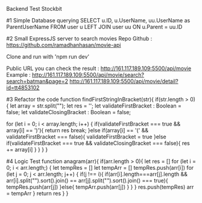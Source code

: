 Backend Test Stockbit

#1  Simple Database querying
SELECT u.ID, u.UserName, uu.UserName as ParentUserName FROM user u LEFT
JOIN user uu ON u.Parent = uu.ID

#2  Small ExpressJS server to search movies
Repo Github : https://github.com/ramadhanhasan/movie-api

Clone and run with 'npm run dev'

Public URL you can check the result : http://161.117.189.109:5500/api/movie
Example :
http://161.117.189.109:5500/api/movie/search?search=batman&page=2
http://161.117.189.109:5500/api/movie/detail?id=tt4853102

#3   Refactor the code
function findFirstStringInBracket(str){
 if(str.length > 0){
 let array = str.split("");
 let res = '';
 let validateFirstBracket : Boolean = false;
 let validateClosingBracket : Boolean = false;

 for (let i = 0; i < array.length; i++) {
 if(validateFirstBracket === true && array[i] == ')'){
 return res
 break;
 }else if(array[i] == '(' && validateFirstBracket === false){
 validateFirstBracket = true
 }else if(validateFirstBracket === true &&
validateClosingBracket === false){
 res += array[i]
 }
 }
 }
}


#4    Logic Test
function anagram(arr){
 if(arr.length > 0){
 let res = []
 for (let i = 0; i < arr.length;) {
 let tempRes = []
 let tempArr = []
 tempRes.push(arr[i])
 for (let j = 0; j < arr.length; j++) {
 if(j !== i){
 if(arr[i].length===arr[j].length && arr[i].split("").sort().join() ==
arr[j].split("").sort().join() === true){
 tempRes.push(arr[j])
 }else{
 tempArr.push(arr[j])
 }
 }
 }
 res.push(tempRes)
 arr = tempArr
 }
 return res
 }
}
